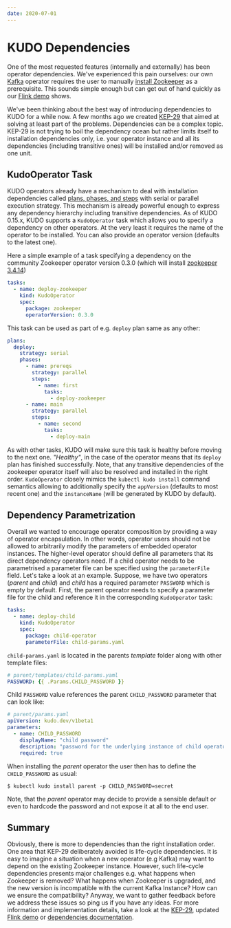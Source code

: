 ```yaml
---
date: 2020-07-01
---
```


# KUDO Dependencies

One of the most requested features (internally and externally) has been operator dependencies. We've experienced this pain ourselves: our own [Kafka](https://github.com/kudobuilder/operators/tree/master/repository/kafka) operator requires the user to manually [install Zookeeper](https://github.com/kudobuilder/operators/blob/master/repository/kafka/docs/v1.3/install.md) as a prerequisite. This sounds simple enough but can get out of hand quickly as our [Flink demo](https://github.com/kudobuilder/operators/tree/master/repository/flink/docs/demo/financial-fraud) shows.

We've been thinking about the best way of introducing dependencies to KUDO for a while now. A few months ago we created [KEP-29](https://github.com/kudobuilder/kudo/blob/main/keps/0029-operator-dependencies.md) that aimed at solving at least part of the problems. Dependencies can be a complex topic. KEP-29 is not trying to boil the dependency ocean but rather limits itself to installation dependencies only, i.e. your operator instance and all its dependencies (including transitive ones) will be installed and/or removed as one unit.

<!-- more -->

## KudoOperator Task

KUDO operators already have a mechanism to deal with installation dependencies called [plans, phases, and steps](plans.md) with serial or parallel execution strategy. This mechanism is already powerful enough to express any dependency hierarchy including transitive dependencies. As of KUDO 0.15.x, KUDO supports a `KudoOperator` task which allows you to specify a dependency on other operators. At the very least it requires the name of the operator to be installed. You can also provide an operator version (defaults to the latest one).

Here a simple example of a task specifying a dependency on the community Zookeeper operator version 0.3.0 (which will install [zookeeper 3.4.14](https://github.com/kudobuilder/operators/blob/master/repository/zookeeper/README.md))

```yaml
tasks:
  - name: deploy-zookeeper
    kind: KudoOperator
    spec:
      package: zookeeper
      operatorVersion: 0.3.0
```

This task can be used as part of e.g. `deploy` plan same as any other:

```yaml
plans:
  deploy:
    strategy: serial
    phases:
      - name: prereqs
        strategy: parallel
        steps:
          - name: first
            tasks:
              - deploy-zookeeper
      - name: main
        strategy: parallel
        steps:
          - name: second
            tasks:
              - deploy-main
```

As with other tasks, KUDO will make sure this task is healthy before moving to the next one. _"Healthy"_, in the case of the operator means that its `deploy` plan has finished successfully. Note, that any transitive dependencies of the zookeeper operator itself will also be resolved and installed in the right order. `KudoOperator` closely mimics the `kubectl kudo install` command semantics allowing to additionally specify the `appVersion` (defaults to most recent one) and the `instanceName` (will be generated by KUDO by default).

## Dependency Parametrization

Overall we wanted to encourage operator composition by providing a way of operator encapsulation. In other words, operator users should not be allowed to arbitrarily modify the parameters of embedded operator instances. The higher-level operator should define all parameters that its direct dependency operators need. If a child operator needs to be parametrised a parameter file can be specified using the `parameterFile` field. Let's take a look at an example. Suppose, we have two operators (_parent_ and _child_) and _child_ has a required parameter `PASSWORD` which is empty by default. First, the parent operator needs to specify a  parameter file for the child and reference it in the corresponding `KudoOperator` task:

```yaml
tasks:
  - name: deploy-child
    kind: KudoOperator
    spec:
      package: child-operator
      parameterFile: child-params.yaml 
```

`child-params.yaml` is located in the parents _template_ folder along with other template files:

```yaml
# parent/templates/child-params.yaml
PASSWORD: {{ .Params.CHILD_PASSWORD }}
```

Child `PASSWORD` value references the parent `CHILD_PASSWORD` parameter that can look like:

```yaml
# parent/params.yaml
apiVersion: kudo.dev/v1beta1
parameters:
  - name: CHILD_PASSWORD
    displayName: "child password"
    description: "password for the underlying instance of child operator"
    required: true
```

When installing the _parent_ operator the user then has to define the `CHILD_PASSWORD` as usual:

```shell script
$ kubectl kudo install parent -p CHILD_PASSWORD=secret
```

Note, that the _parent_ operator may decide to provide a sensible default or even to hardcode the password and not expose it at all to the end user.

## Summary

Obviously, there is more to dependencies than the right installation order. One area that KEP-29 deliberately avoided is life-cycle dependencies. It is easy to imagine a situation when a new operator (e.g Kafka) may want to depend on the existing Zookeeper instance. However, such life-cycle dependencies presents major challenges e.g. what happens when Zookeeper is removed? What happens when Zookeeper is upgraded, and the new version is incompatible with the current Kafka Instance? How can we ensure the compatibility? Anyway, we want to gather feedback before we address these issues so ping us if you have any ideas. For more information and implementation details, take a look at the [KEP-29](https://github.com/kudobuilder/kudo/blob/main/keps/0029-operator-dependencies.md), updated [Flink demo](https://github.com/kudobuilder/operators/pull/279) or [dependencies documentation](https://kudo.dev/docs/developing-operators/tasks.html#kudooperator-task).